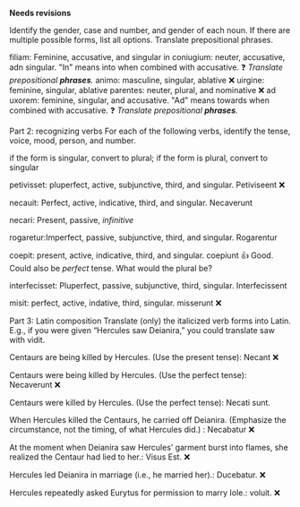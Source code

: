**Needs revisions**

Identify the gender, case and number, and gender of each noun. If there are multiple possible forms, list all options. Translate prepositional phrases.

filiam: Feminine, accusative, and singular
in coniugium: neuter, accusative, adn singular. "In" means into when combined with accusative. ❓ *Translate prepositional **phrases**.*
animo: masculine, singular, ablative  ❌
uirgine: feminine, singular, ablative 
parentes: neuter, plural, and nominative  ❌
ad uxorem: feminine, singular, and accusative. "Ad" means towards when combined with accusative. ❓ *Translate prepositional **phrases**.*

Part 2: recognizing verbs
For each of the following verbs,
identify the tense, voice, mood, person, and number.

if the form is singular, convert to plural; if the form is plural, convert to singular

petivisset: pluperfect, active, subjunctive, third, and singular. Petiviseent ❌

necauit: Perfect, active, indicative, third, and singular. Necaverunt 

necari: Present, passive, *infinitive*

rogaretur:Imperfect, passive, subjunctive, third, and singular. Rogarentur 

coepit: present, active, indicative, third, and singular. coepiunt  👍 Good. Could also be *perfect* tense.  What would the plural be?

interfecisset: Pluperfect, passive, subjunctive, third, singular. Interfecissent

misit: perfect, active, indative, third, singular. misserunt  ❌

Part 3: Latin composition
Translate (only) the italicized verb forms into Latin. E.g., if you were given “Hercules saw Deianira,” you could translate saw with vidit.

Centaurs are being killed by Hercules. (Use the present tense): Necant ❌

Centaurs were being killed by Hercules. (Use the perfect tense):  Necaverunt  ❌

Centaurs were killed by Hercules. (Use the perfect tense): Necati sunt. 

When Hercules killed the Centaurs, he carried off Deianira. (Emphasize the circumstance, not the timing, of what Hercules did.) : Necabatur ❌

At the moment when Deianira saw Hercules’ garment burst into flames, she realized the Centaur had lied to her.: Visus Est.  ❌

Hercules led Deianira in marriage (i.e., he married her).:  Ducebatur. ❌

Hercules repeatedly asked Eurytus for permission to marry Iole.: voluit. ❌

